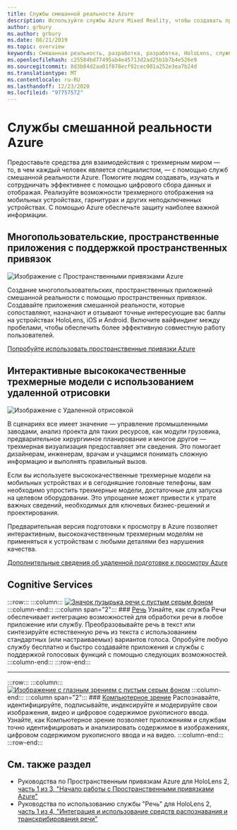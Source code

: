 ```yaml
---
title: Службы смешанной реальности Azure
description: Используйте службы Azure Mixed Reality, чтобы создавать приложения для многоплатформенных, многопользовательских и пространственных приложений, которые доступны на устройствах HoloLens, iOS и Android.
author: grbury
ms.author: grbury
ms.date: 08/21/2019
ms.topic: overview
keywords: Смешанная реальность, разработка, разработка, HoloLens, службы Azure, пространственные привязки, речь, концепция, удаленная визуализация
ms.openlocfilehash: c25584bd77495ab4e45713d2ad25b1b7b4e526e9
ms.sourcegitcommit: 8d3b84d2aa01f078ecf92cec001a252e3ea7b24d
ms.translationtype: MT
ms.contentlocale: ru-RU
ms.lasthandoff: 12/23/2020
ms.locfileid: "97757572"
---
```

# <a name="azure-mixed-reality-services"></a>Службы смешанной реальности Azure
Предоставьте средства для взаимодействия с трехмерным миром — то, в чем каждый человек является специалистом, — с помощью служб смешанной реальности Azure. Помогите людям создавать, изучать и сотрудничать эффективнее с помощью цифрового сбора данных и отображая. Реализуйте возможности трехмерного отображения на мобильных устройствах, гарнитурах и других неподключенных устройствах. С помощью Azure обеспечьте защиту наиболее важной информации.

## <a name="multi-user-spatially-aware-applications-using-spatial-anchors"></a>Многопользовательские, пространственные приложения с поддержкой пространственных привязок

![ Изображение с Пространственными привязками Azure](../design/images/AzureSpatialAnchors.jpg)

Создание многопользовательских, пространственных приложений смешанной реальности с помощью пространственных привязок. Создавайте приложения смешанной реальности, которые сопоставляют, назначают и отзывают точные интересующие вас баллы на устройствах HoloLens, iOS и Android. Включите вайфиндинг между пробелами, чтобы обеспечить более эффективную совместную работу пользователей.

[Попробуйте использовать пространственные привязки Azure](https://docs.microsoft.com/azure/spatial-anchors)


## <a name="interactive-high-quality-3d-models-using-remote-rendering"></a>Интерактивные высококачественные трехмерные модели с использованием удаленной отрисовки

![ Изображение с Удаленной отрисовкой](../design/images/RemoteRendering.jpg)

В сценариях все имеет значение — управление промышленными заводами, анализ проекта для таких ресурсов, как модули грузовика, предварительное хирургииное планирование и многое другое — трехмерная визуализация предоставляет эти сведения. Это помогает дизайнерам, инженерам, врачам и учащимся понимать сложную информацию и выполнять правильный вызов.

Если вы используете высококачественные трехмерные модели на мобильных устройствах и в сегодняшние головные телефоны, вам необходимо упростить трехмерные модели, достаточные для запуска на целевом оборудовании. Это упрощение может привести к утрате важных сведений, необходимых для ключевых бизнес-решений и проектирования.

Предварительная версия подготовки к просмотру в Azure позволяет интерактивным, высококачественным трехмерным моделям не применяться к устройствам с любыми деталями без нарушения качества.

[Дополнительные сведения об удаленной подготовке к просмотру Azure](https://azure.microsoft.com/services/remote-rendering)

## <a name="cognitive-services"></a>Cognitive Services

:::row:::
    :::column:::
       [![Значок пузырька речи с пустым серым фоном](images/speech.jpg)](https://docs.microsoft.com/azure/cognitive-services/speech-service/)
    :::column-end:::
    :::column span="2":::
        ### <a name="speech"></a>[Речь](https://docs.microsoft.com/azure/cognitive-services/speech-service/)
        Узнайте, как служба Речи обеспечивает интеграцию возможностей для обработки речи в любое приложение или службу. Преобразовывайте речь в текст или синтезируйте естественную речь из текста с использованием стандартных (или настраиваемых) вариантов голоса. Опробуйте любую службу бесплатно и быстро создавайте приложения и службы с поддержкой голосовых функций с помощью следующих возможностей.
    :::column-end:::
:::row-end:::

---

:::row:::
    :::column:::
       [![Изображение с глазным зрением с пустым серым фоном](images/vision.jpg)](https://docs.microsoft.com/azure/cognitive-services/computer-vision/)
    :::column-end:::
    :::column span="2":::
        ### <a name="vision"></a>[Компьютерное зрение](https://docs.microsoft.com/azure/cognitive-services/computer-vision/)
        Распознавайте, идентифицируйте, подписывайте, индексируйте и модерируйте свои изображения, видео и цифровое содержимое рукописного ввода. Узнайте, как Компьютерное зрение позволяет приложениям и службам точно идентифицировать и анализировать содержимое в изображениях, цифровом содержимом рукописного ввода и на видео.
    :::column-end:::
:::row-end:::


## <a name="see-also"></a>См. также раздел

* Руководства по Пространственным привязкам Azure для HoloLens 2, [часть 1 из 3, "Начало работы с Пространственными привязками Azure"](../mrlearning-asa-ch1.md)
* Руководства по использованию службы "Речь" для HoloLens 2, [часть 1 из 4, "Интеграция и использование средств распознавания и транскрибирования речи"](../develop/unity/tutorials/mrlearning-speechSDK-ch1.md)
